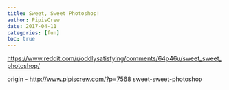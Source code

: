 ```yaml
---
title: Sweet, Sweet Photoshop!
author: PipisCrew
date: 2017-04-11
categories: [fun]
toc: true
---
```


https://www.reddit.com/r/oddlysatisfying/comments/64p46u/sweet_sweet_photoshop/

origin - http://www.pipiscrew.com/?p=7568 sweet-sweet-photoshop